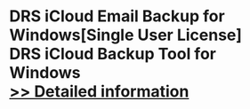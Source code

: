 # DRS iCloud Email Backup for Windows[Single User License]<br />DRS iCloud Backup Tool for Windows<br />[>> Detailed information](https://secure.shareit.com/shareit/product.html?productid=301004407&affiliateid=200057808)